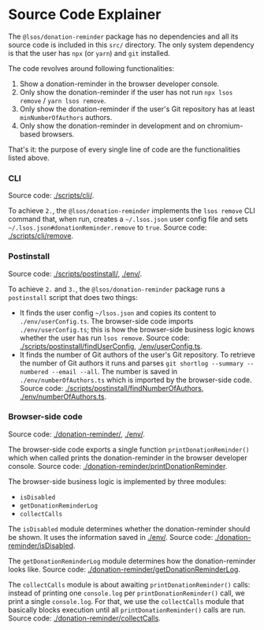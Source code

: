 # Source Code Explainer

The `@lsos/donation-reminder` package has no dependencies
and all its source code is included in this `src/` directory.
The only system dependency is that the user has `npx` (or `yarn`) and `git` installed.

The code revolves around following functionalities:
 1. Show a donation-reminder in the browser developer console.
 2. Only show the donation-reminder if the user has not run `npx lsos remove` / `yarn lsos remove`.
 3. Only show the donation-reminder if the user's Git repository has at least `minNumberOfAuthors` authors.
 4. Only show the donation-reminder in development and on chromium-based browsers.

That's it: the purpose of every single line of code are the functionalities listed above.

### CLI

Source code:
[./scripts/cli/](/src/scripts/cli/).

To achieve `2.`, the `@lsos/donation-reminder` implements the `lsos remove` CLI command that, when run, creates a `~/.lsos.json` user config file and sets `~/.lsos.json#donationReminder.remove` to `true`. Source code: [./scripts/cli/remove](/src/scripts/cli/remove.ts).

### Postinstall

Source code:
[./scripts/postinstall/](/src/scripts/postinstall/),
[./env/](/src/env/).

To achieve `2.` and `3.`, the `@lsos/donation-reminder` package runs a `postinstall` script that does two things:
 - It finds the user config `~/lsos.json` and copies its content to `./env/userConfig.ts`.
   The browser-side code imports `./env/userConfig.ts`;
   this is how the browser-side business logic knows whether the user has run `lsos remove`.
   Source code:
   [./scripts/postinstall/findUserConfig](/src/scripts/postinstall/findUserConfig.ts),
   [./env/userConfig.ts](/src/env/userConfig.ts).
 - It finds the number of Git authors of the user's Git repository.
   To retrieve the number of Git authors it runs and parses `git shortlog --summary --numbered --email --all`.
   The number is saved in `./env/numberOfAuthors.ts` which is imported by the browser-side code.
   Source code:
   [./scripts/postinstall/findNumberOfAuthors](/src/scripts/postinstall/findNumberOfAuthors.ts),
   [./env/numberOfAuthors.ts](/src/env/numberOfAuthors.ts).

### Browser-side code

Source code:
[./donation-reminder/](/src/donation-reminder/),
[./env/](/src/env/).

The browser-side code exports a single function `printDonationReminder()` which when called prints the donation-reminder in the browser developer console.
Source code: [./donation-reminder/printDonationReminder](/src/donation-reminder/printDonationReminder.ts).

The browser-side business logic is implemented by three modules:
 - `isDisabled`
 - `getDonationReminderLog`
 - `collectCalls`

The `isDisabled` module determines whether the donation-reminder should be shown.
It uses the information saved in [./env/](/src/env/).
Source code: [./donation-reminder/isDisabled](/src/donation-reminder/isDisabled.ts).

The `getDonationReminderLog` module determines how the donation-reminder looks like.
Source code: [./donation-reminder/getDonationReminderLog](/src/donation-reminder/getDonationReminderLog.ts).

The `collectCalls` module is about awaiting `printDonationReminder()` calls:
instead of printing one `console.log` per `printDonationReminder()` call, we print a single `console.log`.
For that, we use the `collectCalls` module that basically blocks execution until all `printDonationReminder()` calls are run.
Source code: [./donation-reminder/collectCalls](/src/donation-reminder/collectCalls.ts).
